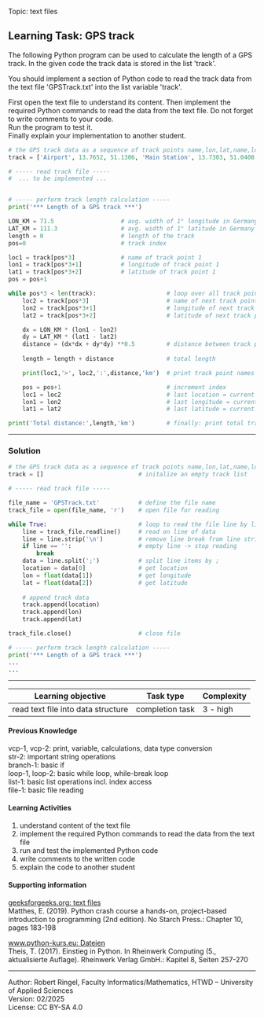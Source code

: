 Topic: text files

## Learning Task: GPS track

The following Python program can be used to calculate the length of a GPS track.
In the given code the track data is stored in the list 'track'.  

You should implement a section of Python code to read the track data from the
text file 'GPSTrack.txt' into the list variable 'track'.

First open the text file to understand its content. Then implement the required
Python commands to read the data from the text file. Do not forget to write
comments to your code.  
Run the program to test it.  
Finally explain your implementation to another student.

``` python
# the GPS track data as a sequence of track points name,lon,lat,name,lon,lat,...
track = ['Airport', 13.7652, 51.1306, 'Main Station', 13.7303, 51.0408, 'University', 13.7351, 51.0372, 'Blue Wonder', 13.8095, 51.0533]

# ----- read track file -----
#  ... to be implemented ...


# ----- perform track length calculation -----
print('*** Length of a GPS track ***')

LON_KM = 71.5                   # avg. width of 1° longitude in Germany
LAT_KM = 111.3                  # avg. width of 1° latitude in Germany
length = 0                      # length of the track
pos=0                           # track index

loc1 = track[pos*3]             # name of track point 1
lon1 = track[pos*3+1]           # longitude of track point 1
lat1 = track[pos*3+2]           # latitude of track point 1
pos = pos+1

while pos*3 < len(track):                    # loop over all track points
    loc2 = track[pos*3]                      # name of next track point
    lon2 = track[pos*3+1]                    # longitude of next track point
    lat2 = track[pos*3+2]                    # latitude of next track point

    dx = LON_KM * (lon1 - lon2)
    dy = LAT_KM * (lat1 - lat2)
    distance = (dx*dx + dy*dy) **0.5         # distance between track point
    
    length = length + distance               # total length

    print(loc1,'>', loc2,':',distance,'km')  # print track point names and distance

    pos = pos+1                              # increment index
    loc1 = loc2                              # last location = current location
    lon1 = lon2                              # last longitude = current longitude
    lat1 = lat2                              # last latitude = current latitude

print('Total distance:',length,'km')         # finally: print total track length
```

---------------------------------------

### Solution

``` python
# the GPS track data as a sequence of track points name,lon,lat,name,lon,lat,...
track = []                           # initalize an empty track list

# ----- read track file -----

file_name = 'GPSTrack.txt'           # define the file name
track_file = open(file_name, 'r')    # open file for reading

while True:                          # loop to read the file line by line
    line = track_file.readline()     # read on line of data
    line = line.strip('\n')          # remove line break from line string
    if line == '':                   # empty line -> stop reading
        break
    data = line.split(';')           # split line items by ;
    location = data[0]               # get location
    lon = float(data[1])             # get longitude
    lat = float(data[2])             # get latitude
    
    # append track data
    track.append(location)           
    track.append(lon)
    track.append(lat)

track_file.close()                   # close file

# ----- perform track length calculation -----
print('*** Length of a GPS track ***')
...
...
```

---------------------------------------

| **Learning objective**                         | **Task type**   | **Complexity** |
| ---------------------------------------------- | --------------- | -------------- |
| read text file into data structure             | completion task | 3 - high       |

#### Previous Knowledge

vcp-1, vcp-2: print, variable, calculations, data type conversion  
str-2: important string operations  
branch-1: basic if  
loop-1, loop-2: basic while loop, while-break loop  
list-1: basic list operations incl. index access  
file-1: basic file reading  
  
#### Learning Activities

1) understand content of the text file
2) implement the required Python commands to read the data from the text file
3) run and test the implemented Python code
4) write comments to the written code
5) explain the code to another student

#### Supporting information

[geeksforgeeks.org: text files](https://www.geeksforgeeks.org/reading-writing-text-files-python/)  
Matthes, E. (2019). Python crash course a hands-on, project-based introduction to programming (2nd edition). No Starch Press.: Chapter 10, pages 183-198  

[www.python-kurs.eu: Dateien](https://www.python-kurs.eu/python3_dateien.php)  
Theis, T. (2017). Einstieg in Python. In Rheinwerk Computing (5., aktualisierte Auflage). Rheinwerk Verlag GmbH.: Kapitel 8, Seiten 257-270

---------------------------------------
Author: Robert Ringel, Faculty Informatics/Mathematics, HTWD – University of Applied Sciences  
Version: 02/2025  
License: CC BY-SA 4.0